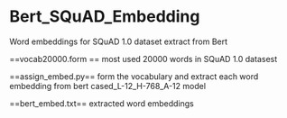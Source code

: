 # Bert_SQuAD_Embedding
Word embeddings for SQuAD 1.0 dataset extract from Bert

==vocab20000.form ==
most used 20000 words in SQuAD 1.0 datasest

==assign_embed.py==
form the vocabulary and extract each word embedding from bert cased_L-12_H-768_A-12 model

==bert_embed.txt==
extracted word embeddings
